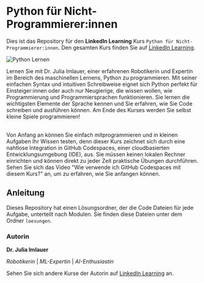 # Python für Nicht-Programmierer:innen

Dies ist das Repository für den **LinkedIn Learning** Kurs `Python für Nicht-Programmierer:innen`. Den gesamten Kurs finden Sie auf [LinkedIn Learning][lil-course-url].

![Python Lernen][lil-thumbnail-url] 

Lernen Sie mit Dr. Julia Imlauer, einer erfahrenen Robotikerin und Expertin im Bereich des maschinellen Lernens, Python zu programmieren. Mit seiner einfachen Syntax und intuitiven Schreibweise eignet sich Python perfekt für Einsteiger:innen oder auch nur Neugierige, die wissen wollen, wie Programmierung und Programmiersprachen funktionieren. Sie lernen die wichtigsten Elemente der Sprache kennen und Sie erfahren, wie Sie Code schreiben und ausführen können. Am Ende des Kurses werden Sie selbst kleine Spiele programmieren!<br><br>

Von Anfang an können Sie einfach mitprogrammieren und in kleinen Aufgaben Ihr Wissen testen, denn dieser Kurs zeichnet sich durch eine nahtlose Integration in GitHub Codespaces, einer cloudbasierten Entwicklungsumgebung (IDE), aus. Sie müssen keinen lokalen Rechner einrichten und können direkt zu jeder Zeit praktische Übungen durchführen.
Sehen Sie sich das Video "Wie verwende ich GitHub Codespaces mit diesem Kurs?" an, um zu erfahren, wie Sie anfangen können. 

## Anleitung

Dieses Repository hat einen Lösungsordner, der die Code Dateien für jede Aufgabe, unterteilt nach Modulen. Sie finden diese Dateien unter dem Ordner `loesungen`.

### Autorin

**Dr. Julia Imlauer**

_Robotikerin_ | _ML-Expertin_ | _AI-Enthusiastin_

Sehen Sie sich andere Kurse der Autorin auf [LinkedIn Learning](https://www.linkedin.com/learning/instructors/julia-imlauer) an.

[0]: # (Replace these placeholder URLs with actual course URLs)
[lil-course-url]: https://www.linkedin.com/learning/python-fur-nicht-programmierer-innen
[lil-thumbnail-url]: https://media.licdn.com/dms/image/D560DAQHy88_RfLwlJw/learning-public-crop_675_1200/0/1687258117518?e=2147483647&v=beta&t=Dfk6Yk8Uljvd9UtwpxGyhpWhx_UF31ccWdm8XXuCIMI
